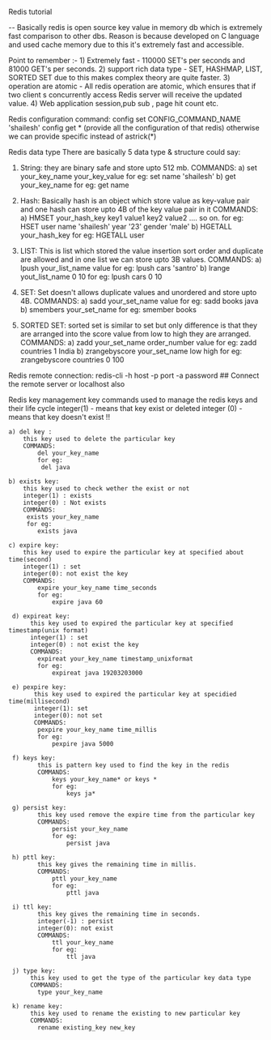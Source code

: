 Redis tutorial 

-- Basically redis is open source key value in memory db which is extremely fast 
comparison to other dbs. Reason is because developed on C language and used cache memory due
to this it's extremely fast and accessible.
 
 Point to remember :-
    1) Extremely fast - 110000 SET's per seconds and 81000 GET's per seconds.
    2) support rich data type - SET, HASHMAP, LIST, SORTED SET due to this makes complex theory are quite faster.
    3) operation are atomic - All redis operation are atomic, which ensures that if two client s concurrently access Redis
    server will receive the updated value.
    4) Web application session,pub sub , page hit count etc.
    
Redis configuration
command:
    config set CONFIG_COMMAND_NAME 'shailesh'
    config get * (provide all the configuration of that redis) otherwise we can provide specific instead of astrick(*)
    
Redis data type
There are basically 5 data type & structure could say:

1) String: 
     they are binary safe and store upto 512 mb.
     COMMANDS: 
      a) set your_key_name your_key_value
         for eg: set name 'shailesh'
      b) get your_key_name
         for eg: get name
  
2) Hash:
 Basically hash is an object which store value as key-value pair and one hash can store upto 4B of the
 key value pair in it
   COMMANDS:
    a) HMSET your_hash_key key1 value1 key2 value2 .... so on.
       for eg: HSET user name 'shailesh' year '23' gender 'male'
    b) HGETALL your_hash_key
        for eg: HGETALL user

3) LIST: 
 This is list which stored the value insertion sort order and duplicate are allowed and in 
 one list we can store upto 3B values.
   COMMANDS: 
    a) lpush your_list_name value
        for eg: lpush cars 'santro'
    b) lrange yout_list_name 0 10
       for eg: lpush cars 0 10

4) SET:
    Set doesn't allows duplicate values and unordered and store upto 4B.
    COMMANDS:
        a) sadd your_set_name value
        for eg: sadd books java
        b) smembers your_set_name 
        for eg: smember books
 
5) SORTED SET: 
    sorted set is similar to set but only difference is that they are arranged into the 
    score value from low to high they are arranged.
    COMMANDS: 
        a) zadd your_set_name order_number value
        for eg: zadd countries 1 India
        b) zrangebyscore your_set_name low high
        for eg: zrangebyscore countries 0 100
         
Redis remote connection:
    redis-cli -h host -p port -a password
    ## Connect the remote server or localhost also
 
Redis key management
    key commands used to manage the redis keys and their life cycle
    integer(1) - means that key exist or deleted 
    integer (0) - means that key doesn't exist !!
    
    a) del key :
        this key used to delete the particular key
        COMMANDS:
            del your_key_name
            for eg:
             del java
       
    b) exists key:
        this key used to check wether the exist or not
        integer(1) : exists
        integer(0) : Not exists
        COMMANDS:
         exists your_key_name
         for eg:
            exists java
   
    c) expire key:
        this key used to expire the particular key at specified about time(second)
        integer(1) : set
        integer(0): not exist the key
        COMMANDS:
            expire your_key_name time_seconds
            for eg:
                expire java 60
                
     d) expireat key:
          this key used to expired the particular key at specified timestamp(unix format)
          integer(1) : set
          integer(0) : not exist the key
          COMMANDS:
            expireat your_key_name timestamp_unixformat
            for eg:
                expireat java 19203203000
     
     e) pexpire key:
           this key used to expired the particular key at specidied time(millisecond)
           integer(1): set
           integer(0): not set
           COMMANDS:
            pexpire your_key_name time_millis
            for eg:
                pexpire java 5000
      
     f) keys key:
            this is pattern key used to find the key in the redis
            COMMANDS:
                keys your_key_name* or keys * 
                for eg: 
                    keys ja*
               
     g) persist key:
            this key used remove the expire time from the particular key
            COMMANDS:
                persist your_key_name
                for eg:
                    persist java
     
     h) pttl key: 
            this key gives the remaining time in millis.
            COMMANDS:
                pttl your_key_name
                for eg:
                    pttl java                    
            
     i) ttl key:
            this key gives the remaining time in seconds.
            integer(-1) : persist
            integer(0): not exist
            COMMANDS:
                ttl your_key_name
                for eg:
                    ttl java 
     
     j) type key:
          this key used to get the type of the particular key data type
          COMMANDS:
            type your_key_name
            
     k) rename key:
          this key used to rename the existing to new particular key
          COMMANDS:
            rename existing_key new_key
            